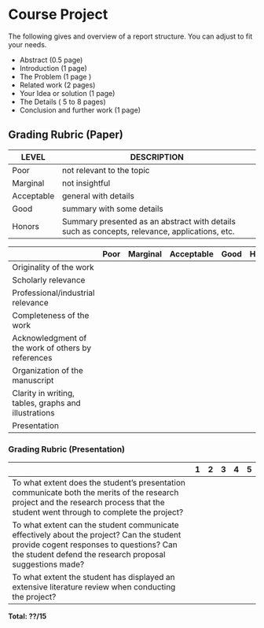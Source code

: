# Course Project

The following gives and overview of a report structure. You can adjust to fit your needs.

- Abstract (0.5 page)
- Introduction (1 page)
- The Problem (1 page )
- Related work (2 pages)
- Your Idea or solution (1 page)
- The Details ( 5 to 8  pages)
- Conclusion and further work (1 page)

## Grading Rubric (Paper)

| LEVEL | DESCRIPTION |
| ----- | ----------- |
| Poor  | not relevant to the topic |
| Marginal | not insightful |
| Acceptable | general with details |
| Good | summary with some details |
| Honors | Summary presented as an abstract with details such as concepts, relevance, applications, etc. |

| | Poor  | Marginal | Acceptable | Good | Honors |
| --- | --- | --- | --- | --- | --- |
| Originality of the work | | | | |
| Scholarly relevance  | | | | |
| Professional/industrial relevance | | | | |
| Completeness of the work | | | | |
| Acknowledgment of the work of others by references | | | | |
| Organization of the manuscript | | | | |
| Clarity in writing, tables, graphs and illustrations | | | | |
| Presentation | | | | |

### Grading Rubric (Presentation)

| | 1 | 2 | 3 | 4 | 5 |
| --- | --- | --- | --- | --- | --- |
| To what extent does the student’s presentation communicate both the merits of the research project and the research process that the student went through to complete the project? | | | | |
| To what extent can the student communicate effectively about the project? Can the student provide cogent responses to questions? Can the student defend the research proposal suggestions made?  | | | | |
| To what extent the student has displayed an extensive literature review when conducting the project? | | | | |

**Total: ??/15**